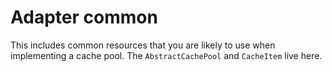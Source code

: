 # Adapter common

This includes common resources that you are likely to use when implementing a cache pool. The `AbstractCachePool` and `CacheItem` live here.